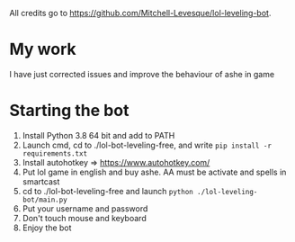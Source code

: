 All credits go to https://github.com/Mitchell-Levesque/lol-leveling-bot.

# My work
I have just corrected issues and improve the behaviour of ashe in game


# Starting the bot
 1. Install Python 3.8 64 bit and add to PATH
 2. Launch cmd, cd to ./lol-bot-leveling-free,  and write `pip install -r requirements.txt`
 3. Install autohotkey => https://www.autohotkey.com/
 4. Put lol game in english and buy ashe. AA must be activate and spells in smartcast
 5. cd to ./lol-bot-leveling-free and launch `python ./lol-leveling-bot/main.py`
 6. Put your username and password
 7. Don't touch mouse and keyboard
 8. Enjoy the bot
